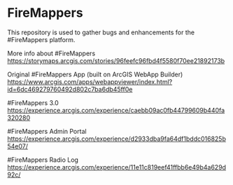 # FireMappers
This repository is used to gather bugs and enhancements for the #FireMappers platform. 

More info about #FireMappers https://storymaps.arcgis.com/stories/96feefc96fbd4f5580f70ee21892173b

Original #FireMappers App (built on ArcGIS WebApp Builder) https://www.arcgis.com/apps/webappviewer/index.html?id=6dc469279760492d802c7ba6db45ff0e

#FireMappers 3.0 https://experience.arcgis.com/experience/caebb09ac0fb44799609b440fa320280

#FireMappers Admin Portal https://experience.arcgis.com/experience/d2933dba9fa64df1bddc016825b54e07/ 

#FireMappers Radio Log https://experience.arcgis.com/experience/11e11c819eef41ffbb6e49b4a629d92c/
